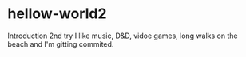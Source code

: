 # hellow-world2
Introduction 2nd try
I like music, D&D, vidoe games, long walks on the beach and I'm gitting commited.
